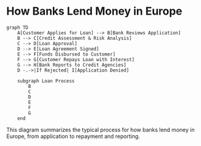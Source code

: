 # How Banks Lend Money in Europe

```mermaid
graph TD
    A[Customer Applies for Loan] --> B[Bank Reviews Application]
    B --> C[Credit Assessment & Risk Analysis]
    C --> D[Loan Approval]
    D --> E[Loan Agreement Signed]
    E --> F[Funds Disbursed to Customer]
    F --> G[Customer Repays Loan with Interest]
    G --> H[Bank Reports to Credit Agencies]
    D -.->|If Rejected| I[Application Denied]

    subgraph Loan Process
        B
        C
        D
        E
        F
        G
    end
```

This diagram summarizes the typical process for how banks lend money in Europe, from application to repayment and reporting.